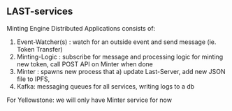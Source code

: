 ## LAST-services

Minting Engine Distributed Applications consists of:
1. Event-Watcher(s) : watch for an outside event and send message (ie. Token Transfer) 
2. Minting-Logic : subscribe for message and processing logic for minting new token, call POST API on Minter when done 
3. Minter : spawns new process that a) update Last-Server, add new JSON file to IPFS, 
3. Kafka: messaging queues for all services, writing logs to a db

For Yellowstone: we will only have Minter service for now